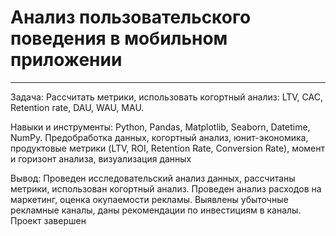 # Анализ пользовательского поведения в мобильном приложении
*** 
Задача: Рассчитать метрики, использовать когортный анализ: LTV, CAC, Retention rate, DAU, WAU, MAU.

Навыки и инструменты: Python, Pandas, Matplotlib, Seaborn, Datetime, NumPy. Предобработка данных, когортный анализ, юнит-экономика, продуктовые метрики (LTV, ROI, Retention Rate, Conversion Rate), момент и горизонт анализа, визуализация данных

Вывод: Проведен исследовательский анализ данных, рассчитаны метрики, использован когортный анализ. Проведен анализ расходов на маркетинг, оценка окупаемости рекламы. Выявлены убыточные рекламные каналы, даны рекомендации по инвестициям в каналы. Проект завершен
